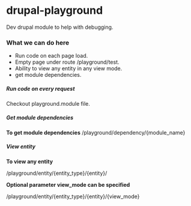 # drupal-playground
Dev drupal module to help with debugging.

### What we can do here
* Run code on each page load.
* Empty page under route /playground/test.
* Ability to view any entity in any view mode.
* get module dependencies.

##### Run code on every request
Checkout playground.module file.

##### Get module dependencies
**To get module dependencies**
/playground/dependency/{module_name}


##### View entity
**To view any entity**

/playground/entity/{entity_type}/{entity}/

**Optional parameter view_mode can be specified**

/playground/entity/{entity_type}/{entity}/{view_mode}

